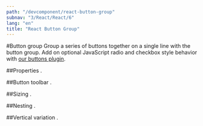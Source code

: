 ```yaml
---
path: "/devcomponent/react-button-group"
subnav: "3/React/React/6"
lang: "en"
title: "React Button Group"
---
```


#Button group
Group a series of buttons together on a single line with the button group. Add on optional JavaScript radio and checkbox style behavior with [our buttons plugin](/components/buttons/#button-plugin).
<reactbuttongroupexample1 />

##Properties
.
<reactbuttongroupexample1properties />

##Button toolbar
.
<reactbuttongroupexample2 />

##Sizing
.
<reactbuttongroupexample3 />

##Nesting
.
<reactbuttongroupexample4 />

##Vertical variation
.
<reactbuttongroupexample5 />